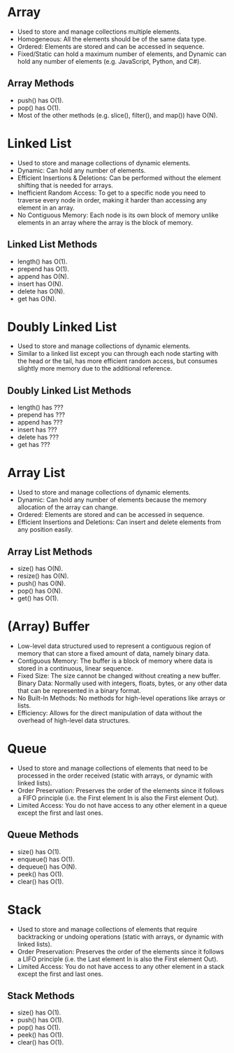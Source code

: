 # Array

- Used to store and manage collections multiple elements.
- Homogeneous: All the elements should be of the same data type.
- Ordered: Elements are stored and can be accessed in sequence.
- Fixed/Static can hold a maximum number of elements, and Dynamic can hold any number of elements (e.g. JavaScript, Python, and C#).

## Array Methods

- push() has O(1).
- pop() has O(1).
- Most of the other methods (e.g. slice(), filter(), and map()) have O(N).

# Linked List

- Used to store and manage collections of dynamic elements.
- Dynamic: Can hold any number of elements.
- Efficient Insertions & Deletions: Can be performed without the element shifting that is needed for arrays.
- Inefficient Random Access: To get to a specific node you need to traverse every node in order, making it harder than accessing any element in an array.
- No Contiguous Memory: Each node is its own block of memory unlike elements in an array where the array is the block of memory.

## Linked List Methods

- length() has O(1).
- prepend has O(1).
- append has O(N).
- insert has O(N).
- delete has O(N).
- get has O(N).

# Doubly Linked List

- Used to store and manage collections of dynamic elements.
- Similar to a linked list except you can through each node starting with the head or the tail, has more efficient random access, but consumes slightly more memory due to the additional reference.

## Doubly Linked List Methods

- length() has ???
- prepend has ???
- append has ???
- insert has ???
- delete has ???
- get has ???

# Array List

- Used to store and manage collections of dynamic elements.
- Dynamic: Can hold any number of elements because the memory allocation of the array can change.
- Ordered: Elements are stored and can be accessed in sequence.
- Efficient Insertions and Deletions: Can insert and delete elements from any position easily.

## Array List Methods

- size() has O(N).
- resize() has O(N).
- push() has O(N).
- pop() has O(N).
- get() has O(1).

# (Array) Buffer

- Low-level data structured used to represent a contiguous region of memory that can store a fixed amount of data, namely binary data.
- Contiguous Memory: The buffer is a block of memory where data is stored in a continuous, linear sequence.
- Fixed Size: The size cannot be changed without creating a new buffer.
  Binary Data: Normally used with integers, floats, bytes, or any other data that can be represented in a binary format.
- No Built-In Methods: No methods for high-level operations like arrays or lists.
- Efficiency: Allows for the direct manipulation of data without the overhead of high-level data structures.

# Queue

- Used to store and manage collections of elements that need to be processed in the order received (static with arrays, or dynamic with linked lists).
- Order Preservation: Preserves the order of the elements since it follows a FIFO principle (i.e. the First element In is also the First element Out).
- Limited Access: You do not have access to any other element in a queue except the first and last ones.

## Queue Methods

- size() has O(1).
- enqueue() has O(1).
- dequeue() has O(N).
- peek() has O(1).
- clear() has O(1).

# Stack

- Used to store and manage collections of elements that require backtracking or undoing operations (static with arrays, or dynamic with linked lists).
- Order Preservation: Preserves the order of the elements since it follows a LIFO principle (i.e. the Last element In is also the First element Out).
- Limited Access: You do not have access to any other element in a stack except the first and last ones.

## Stack Methods

- size() has O(1).
- push() has O(1).
- pop() has O(1).
- peek() has O(1).
- clear() has O(1).
